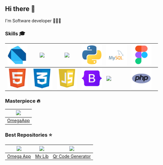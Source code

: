 ## Hi there 👋 

I'm Software developer 🧑🏻‍💻

### Skills 🎓

|<img src="https://github.com/AliNSheikh/taskmanagerapp/blob/main/test/images.jpg" width="70"> | <img src="https://alinsheikh.github.io/portfolio/assets/portfolio/fluttericon.jpg" width="70"> | <img src="https://alinsheikh.github.io/portfolio/assets/portfolio/java.png" width="70"> | <img src="https://github.com/AliNSheikh/taskmanagerapp/blob/main/test/py.png" width="70"> | <img src="https://github.com/AliNSheikh/taskmanagerapp/blob/main/test/sql.png" width="70"> | <img src="https://github.com/vittorioPiotti/vittorioPiotti/blob/main/immagini/figma.png" width="70"> |  |
|-------------|-------------|-------------|-------------|-------------|-------------|-------------|
| <img src="https://github.com/AliNSheikh/taskmanagerapp/blob/main/test/html.png" width="70"> | <img src="https://github.com/AliNSheikh/taskmanagerapp/blob/main/test/css.png" width="70"> | <img src="https://github.com/AliNSheikh/taskmanagerapp/blob/main/test/js.png" width="70"> |  <img src="https://github.com/AliNSheikh/taskmanagerapp/blob/main/test/bootstrap.png" width="70"> |  <img src="https://alinsheikh.github.io/portfolio/assets/portfolio/react.png" width="70"> | <img src="https://github.com/AliNSheikh/taskmanagerapp/blob/main/test/php.png" width="70"> | 

### Masterpiece  🔥
|<img src="https://alinsheikh.github.io/portfolio/assets/portfolio/omega.jpg"/>| 
|-------------|
|[OmegaApp](https://github.com/AliNezarSheikh/OmegaApp/tree/version3)|


### Best Repositories ⭐
|<img src="https://alinsheikh.github.io/portfolio/assets/portfolio/omega.jpg"/>| <img src="https://alinsheikh.github.io/portfolio/assets/portfolio/mylib.jpeg"/>|<img src="https://alinsheikh.github.io/portfolio/assets/portfolio/qrcode.png"/>|
|-------------|-------------|-------------|
|[Omega App](https://github.com/AliNezarSheikh/OmegaApp/tree/version3)|[ My Lib](https://github.com/AliNSheikh/Mylib)|[Qr Code Generator](https://github.com/AliNSheikh/qrcodegenerator)|
